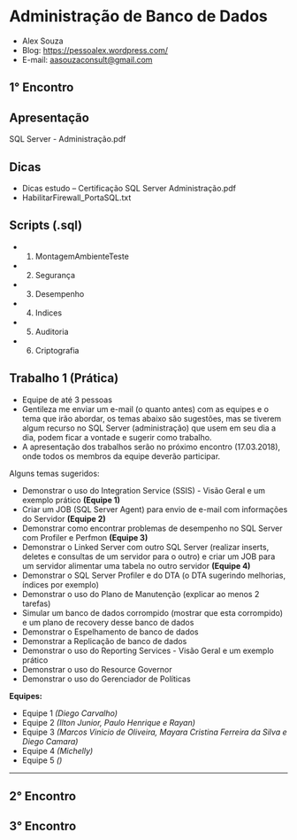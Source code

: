 # Administração de Banco de Dados
- Alex Souza
- Blog: https://pessoalex.wordpress.com/
- E-mail: aasouzaconsult@gmail.com

1° Encontro
-----------
Apresentação
------------
SQL Server - Administração.pdf

Dicas
-----
- Dicas estudo – Certificação SQL Server Administração.pdf
- HabilitarFirewall_PortaSQL.txt

Scripts (.sql)
-------------
- 1. MontagemAmbienteTeste
- 2. Segurança
- 3. Desempenho
- 4. Indices
- 5. Auditoria
- 6. Criptografia

Trabalho 1 (Prática)
--------------------
- Equipe de até 3 pessoas
- Gentileza me enviar um e-mail (o quanto antes) com as equipes e o tema que irão abordar, os temas abaixo são sugestões, mas se tiverem algum recurso no SQL Server (administração) que usem em seu dia a dia, podem ficar a vontade e sugerir como trabalho.
- A apresentação dos trabalhos serão no próximo encontro (17.03.2018), onde todos os membros da equipe deverão participar.

Alguns temas sugeridos:
- Demonstrar o uso do Integration Service (SSIS) - Visão Geral e um exemplo prático **(Equipe 1)**
- Criar um JOB (SQL Server Agent) para envio de e-mail com informações do Servidor **(Equipe 2)**
- Demonstrar como encontrar problemas de desempenho no SQL Server com Profiler e Perfmon **(Equipe 3)**
- Demonstrar o Linked Server com outro SQL Server (realizar inserts, deletes e consultas de um servidor para o outro) e criar um JOB para um servidor alimentar uma tabela no outro servidor **(Equipe 4)**
- Demonstrar o SQL Server Profiler e do DTA (o DTA sugerindo melhorias, índices por exemplo)
- Demonstrar o uso do Plano de Manutenção (explicar ao menos 2 tarefas)
- Simular um banco de dados corrompido (mostrar que esta corrompido) e um plano de recovery desse banco de dados
- Demonstrar o Espelhamento de banco de dados
- Demonstrar a Replicação de banco de dados
- Demonstrar o uso do Reporting Services - Visão Geral e um exemplo prático
- Demonstrar o uso do Resource Governor
- Demonstrar o uso do Gerenciador de Políticas

**Equipes:**
- Equipe 1 *(Diego Carvalho)*
- Equipe 2 *(Ilton Junior, Paulo Henrique e Rayan)*
- Equipe 3 *(Marcos Vinicio de Oliveira, Mayara Cristina Ferreira da Silva e Diego Camara)*
- Equipe 4 *(Michelly)*
- Equipe 5 *()*
-------------------------------------------------------------------
2° Encontro
-------------------------------------------------------------------
3° Encontro
-------------------------------------------------------------------
